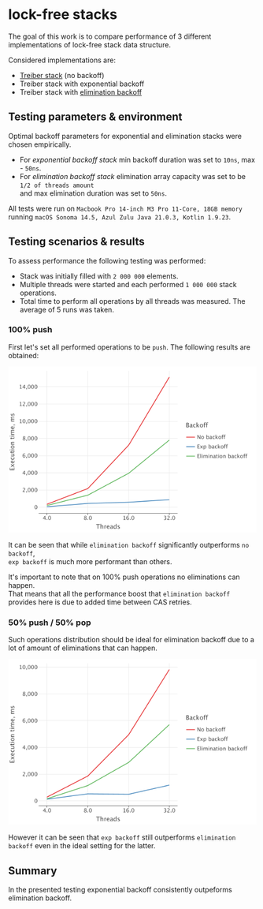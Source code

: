 # lock-free stacks
The goal of this work is to compare performance of 3 different implementations of lock-free stack data structure.

Considered implementations are:
- [Treiber stack](https://en.wikipedia.org/wiki/Treiber_stack) (no backoff)
- Treiber stack with exponential backoff
- Treiber stack with [elimination backoff](https://people.csail.mit.edu/shanir/publications/Lock_Free.pdf)

## Testing parameters & environment
Optimal backoff parameters for exponential and elimination stacks were chosen empirically.

- For _exponential backoff stack_ min backoff duration was set to `10ns`, max - `50ns`.
- For _elimination backoff stack_ elimination array capacity was set to be `1/2 of threads amount`<br>
and max elimination duration was set to `50ns`.

All tests were run on `Macbook Pro 14-inch M3 Pro 11-Core, 18GB memory`<br>
running `macOS Sonoma 14.5, Azul Zulu Java 21.0.3, Kotlin 1.9.23`.

## Testing scenarios & results
To assess performance the following testing was performed:
- Stack was initially filled with `2 000 000` elements.
- Multiple threads were started and each performed `1 000 000` stack operations.
- Total time to perform all operations by all threads was measured. The average of 5 runs was taken.

### 100% push

First let's set all performed operations to be `push`. The following results are obtained:

![100% push performance results](results/100push.png)

It can be seen that while `elimination backoff` significantly outperforms `no backoff`,<br>
`exp backoff` is much more performant than others.

It's important to note that on 100% push operations no eliminations can happen.<br>
That means that all the performance boost that `elimination backoff` provides here is due to added time between CAS retries.

### 50% push / 50% pop

Such operations distribution should be ideal for elimination backoff due to a lot of amount of eliminations that can happen.

![50% push 50% pop performance results](results/50push50pop.png)

However it can be seen that `exp backoff` still outperforms `elimination backoff` even in the ideal setting for the latter.


## Summary
In the presented testing exponential backoff consistently outpeforms elimination backoff.
